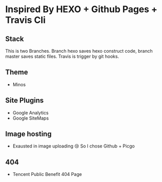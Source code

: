 # Inspired By HEXO + Github Pages + Travis Cli

## Stack

  This is two Branches. Branch hexo saves hexo construct code, branch master saves static files.
  Travis is trigger by git hooks.

## Theme

- Minos

## Site Plugins

- Google Analytics
- Google SiteMaps

## Image hosting

- Exausted in image uploading 😢 So I chose Github + Picgo

## 404

- Tencent Public Benefit 404 Page